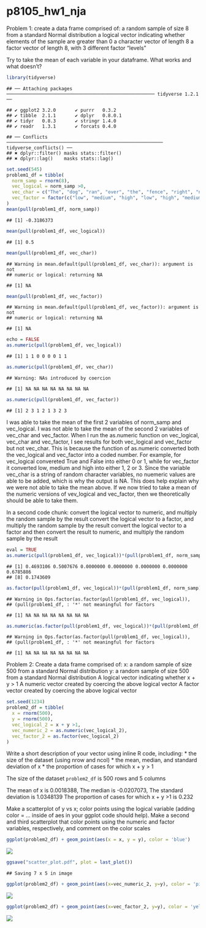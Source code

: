 p8105\_hw1\_nja
================

Problem 1: create a data frame comprised of: a random sample of size 8
from a standard Normal distribution a logical vector indicating whether
elements of the sample are greater than 0 a character vector of length 8
a factor vector of length 8, with 3 different factor “levels”

Try to take the mean of each variable in your dataframe. What works and
what
    doesn’t?

``` r
library(tidyverse)
```

    ## ── Attaching packages ────────────────────────────────────────────────────── tidyverse 1.2.1 ──

    ## ✔ ggplot2 3.2.0       ✔ purrr   0.3.2  
    ## ✔ tibble  2.1.1       ✔ dplyr   0.8.0.1
    ## ✔ tidyr   0.8.3       ✔ stringr 1.4.0  
    ## ✔ readr   1.3.1       ✔ forcats 0.4.0

    ## ── Conflicts ───────────────────────────────────────────────────────── tidyverse_conflicts() ──
    ## ✖ dplyr::filter() masks stats::filter()
    ## ✖ dplyr::lag()    masks stats::lag()

``` r
set.seed(545)
problem1_df = tibble(
  norm_samp = rnorm(8),
  vec_logical = norm_samp >0,
  vec_char = c("The", "dog", "ran", "over", "the", "fence", "right", "now"),
  vec_factor = factor(c("low", "medium", "high", "low", "high", "medium", "low", "medium"))
)
mean(pull(problem1_df, norm_samp))
```

    ## [1] -0.3186373

``` r
mean(pull(problem1_df, vec_logical))
```

    ## [1] 0.5

``` r
mean(pull(problem1_df, vec_char))
```

    ## Warning in mean.default(pull(problem1_df, vec_char)): argument is not
    ## numeric or logical: returning NA

    ## [1] NA

``` r
mean(pull(problem1_df, vec_factor))
```

    ## Warning in mean.default(pull(problem1_df, vec_factor)): argument is not
    ## numeric or logical: returning NA

    ## [1] NA

``` r
echo = FALSE
as.numeric(pull(problem1_df, vec_logical))
```

    ## [1] 1 1 0 0 0 0 1 1

``` r
as.numeric(pull(problem1_df, vec_char))
```

    ## Warning: NAs introduced by coercion

    ## [1] NA NA NA NA NA NA NA NA

``` r
as.numeric(pull(problem1_df, vec_factor))
```

    ## [1] 2 3 1 2 1 3 2 3

I was able to take the mean of the first 2 variables of norm\_samp and
vec\_logical. I was not able to take the mean of the second 2 variables
of vec\_char and vec\_factor. When I run the as.numeric function on
vec\_logical, vec\_char and vec\_factor, I see results for both
vec\_logical and vec\_factor but not vec\_char. This is because the
function of as.numeric converted both the vec\_logical and vec\_factor
into a coded number. For example, for vec\_logical convereted True and
False into either 0 or 1, while for vec\_factor it converted low, medium
and high into either 1, 2 or 3. Since the variable vec\_char is a string
of random character variables, no nuemeric values are able to be added,
which is why the output is NA. This does help explain why we were not
able to take the mean above. If we now tried to take a mean of the
numeric versions of vev\_logical and vec\_factor, then we theoretically
should be able to take them.

In a second code chunk: convert the logical vector to numeric, and
multiply the random sample by the result convert the logical vector to a
factor, and multiply the random sample by the result convert the logical
vector to a factor and then convert the result to numeric, and multiply
the random sample by the result

``` r
eval = TRUE
as.numeric(pull(problem1_df, vec_logical))*(pull(problem1_df, norm_samp))
```

    ## [1] 0.4693106 0.5007676 0.0000000 0.0000000 0.0000000 0.0000000 0.6785886
    ## [8] 0.1743609

``` r
as.factor(pull(problem1_df, vec_logical))*(pull(problem1_df, norm_samp))
```

    ## Warning in Ops.factor(as.factor(pull(problem1_df, vec_logical)),
    ## (pull(problem1_df, : '*' not meaningful for factors

    ## [1] NA NA NA NA NA NA NA NA

``` r
as.numeric(as.factor(pull(problem1_df, vec_logical))*(pull(problem1_df, norm_samp)))
```

    ## Warning in Ops.factor(as.factor(pull(problem1_df, vec_logical)),
    ## (pull(problem1_df, : '*' not meaningful for factors

    ## [1] NA NA NA NA NA NA NA NA

Problem 2: Create a data frame comprised of: x: a random sample of size
500 from a standard Normal distribution y: a random sample of size 500
from a standard Normal distribution A logical vector indicating whether
x + y \> 1 A numeric vector created by coercing the above logical vector
A factor vector created by coercing the above logical vector

``` r
set.seed(1234)
problem2_df = tibble(
  x = rnorm(500),
  y = rnorm(500),
  vec_logical_2 = x + y >1,
  vec_numeric_2 = as.numeric(vec_logical_2),
  vec_factor_2 = as.factor(vec_logical_2)
)
```

Write a short description of your vector using inline R code, including:
\* the size of the dataset (using nrow and ncol) \* the mean, median,
and standard deviation of x \* the proportion of cases for which x + y
\> 1

The size of the dataset `problem2_df` is 500 rows and 5 columns

The mean of x is 0.0018388, The median is -0.0207073, The standard
deviation is 1.0348139 The proportion of cases for which x + y \>1 is
0.232

Make a scatterplot of y vs x; color points using the logical variable
(adding color = … inside of aes in your ggplot code should help). Make a
second and third scatterplot that color points using the numeric and
factor variables, respectively, and comment on the color
scales

``` r
ggplot(problem2_df) + geom_point(aes(x = x, y = y), color = 'blue') 
```

![](HW-1-R-code-_files/figure-gfm/unnamed-chunk-4-1.png)<!-- -->

``` r
ggsave("scatter_plot.pdf", plot = last_plot())
```

    ## Saving 7 x 5 in image

``` r
ggplot(problem2_df) + geom_point(aes(x=vec_numeric_2, y=y), color = 'pink')
```

![](HW-1-R-code-_files/figure-gfm/unnamed-chunk-4-2.png)<!-- -->

``` r
ggplot(problem2_df) + geom_point(aes(x=vec_factor_2, y=y), color = 'yellow')
```

![](HW-1-R-code-_files/figure-gfm/unnamed-chunk-4-3.png)<!-- -->
